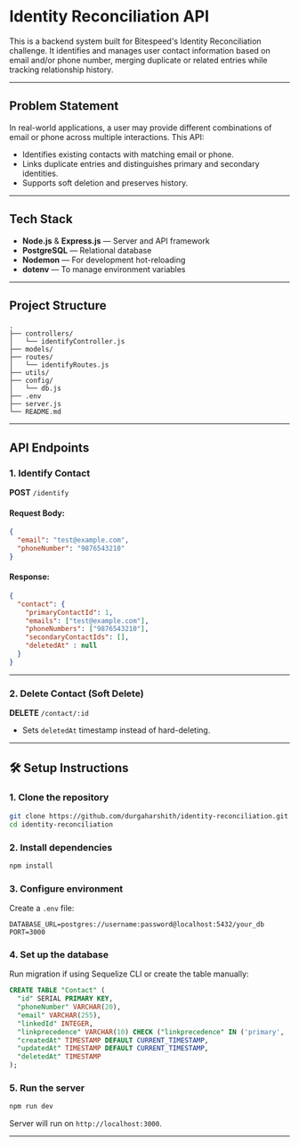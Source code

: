 # Identity Reconciliation API

This is a backend system built for Bitespeed's Identity Reconciliation challenge. It identifies and manages user contact information based on email and/or phone number, merging duplicate or related entries while tracking relationship history.

---

##  Problem Statement

In real-world applications, a user may provide different combinations of email or phone across multiple interactions. This API:

- Identifies existing contacts with matching email or phone.
- Links duplicate entries and distinguishes primary and secondary identities.
- Supports soft deletion and preserves history.

---

##  Tech Stack

- **Node.js** & **Express.js** — Server and API framework  
- **PostgreSQL** — Relational database  
- **Nodemon** — For development hot-reloading  
- **dotenv** — To manage environment variables  

---

##  Project Structure

```text
.
├── controllers/
│   └── identifyController.js
├── models/
├── routes/
│   └── identifyRoutes.js
├── utils/
├── config/
│   └── db.js
├── .env
├── server.js
└── README.md

```


---

##  API Endpoints

### 1. Identify Contact

**POST** `/identify`

#### Request Body:

```json
{
  "email": "test@example.com",
  "phoneNumber": "9876543210"
}
````

#### Response:

```json
{
  "contact": {
    "primaryContactId": 1,
    "emails": ["test@example.com"],
    "phoneNumbers": ["9876543210"],
    "secondaryContactIds": [],
    "deletedAt" : null
  }
}
```

---

### 2. Delete Contact (Soft Delete)

**DELETE** `/contact/:id`

* Sets `deletedAt` timestamp instead of hard-deleting.

---

## 🛠️ Setup Instructions

### 1. Clone the repository

```bash
git clone https://github.com/durgaharshith/identity-reconciliation.git
cd identity-reconciliation
```

### 2. Install dependencies

```bash
npm install
```

### 3. Configure environment

Create a `.env` file:

```env
DATABASE_URL=postgres://username:password@localhost:5432/your_db
PORT=3000
```

### 4. Set up the database

Run migration if using Sequelize CLI or create the table manually:

```sql
CREATE TABLE "Contact" (
  "id" SERIAL PRIMARY KEY,
  "phoneNumber" VARCHAR(20),
  "email" VARCHAR(255),
  "linkedId" INTEGER,
  "linkprecedence" VARCHAR(10) CHECK ("linkprecedence" IN ('primary', 'secondary')),
  "createdAt" TIMESTAMP DEFAULT CURRENT_TIMESTAMP,
  "updatedAt" TIMESTAMP DEFAULT CURRENT_TIMESTAMP,
  "deletedAt" TIMESTAMP
);
```

### 5. Run the server

```bash
npm run dev
```

Server will run on `http://localhost:3000`.

---


